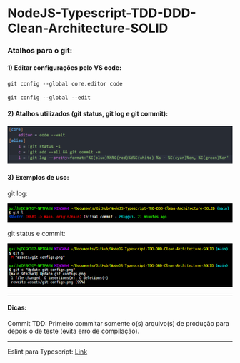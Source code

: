# NodeJS-Typescript-TDD-DDD-Clean-Architecture-SOLID
 
### Atalhos para o git:

#### 1) Editar configurações pelo VS code:
`git config --global core.editor code`

`git config --global --edit`


#### 2) Atalhos utilizados (git status, git log e git commit):

![configurações do git](assets/git-configs.png)
 
#### 3) Exemplos de uso:

git log:

![atalho-do-git-log](/assets/git-log.png)
 
git status e commit:

![atalho-do-git-commit](/assets/git-status-commit.png)

---

#### Dicas: 

Commit TDD: Primeiro commitar somente o(s) arquivo(s) de produção para depois o de teste (evita erro de compilação).

---

Eslint para Typescript: [Link](https://www.npmjs.com/package/eslint-config-standard-with-typescript)
